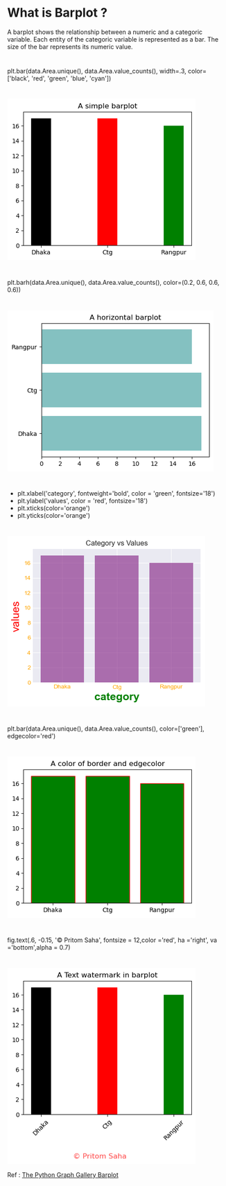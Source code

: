 
# What is Barplot ?

A barplot shows the relationship between a numeric and a categoric variable. Each entity of the categoric variable is represented as a bar. The size of the bar represents its numeric value. 
# 
plt.bar(data.Area.unique(), data.Area.value_counts(), width=.3, color=['black', 'red', 'green', 'blue', 'cyan'])     
#
![](https://github.com/pritomsh/barplot-with-matplotlib/blob/master/image/bar.png)
#
plt.barh(data.Area.unique(), data.Area.value_counts(), color=(0.2, 0.6, 0.6, 0.6))
#
![](https://github.com/pritomsh/barplot-with-matplotlib/blob/master/image/horizontal.png)
#
- plt.xlabel('category', fontweight='bold', color = 'green', fontsize='18')
- plt.ylabel('values', color = 'red', fontsize='18')
- plt.xticks(color='orange')
- plt.yticks(color='orange')
#
![](https://github.com/pritomsh/barplot-with-matplotlib/blob/master/image/labelcorolchange.png)


#
plt.bar(data.Area.unique(), data.Area.value_counts(), color=['green'],  edgecolor='red')
#
![](https://github.com/pritomsh/barplot-with-matplotlib/blob/master/image/borderandedge.png)
#
fig.text(.6, -0.15, '© Pritom Saha', fontsize = 12,color ='red', ha ='right', va ='bottom',alpha = 0.7)
#
![](https://github.com/pritomsh/barplot-with-matplotlib/blob/master/image/watermark.png)

Ref : <a href="https://www.python-graph-gallery.com/barplot/"> The Python Graph Gallery Barplot</a>

